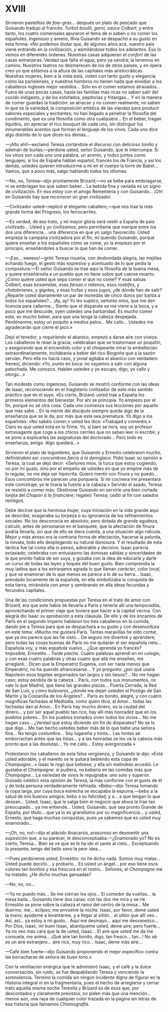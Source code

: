 # XVIII

Sirvieron pastelitos de *foie-gras*... después un plato de pescado que Guisando
tradujo al francés: *Turbot bouilli, garni, sauce Colbert*, y entre tanto, los
cuatro comensales apuraron el tema de si saben o no comer los españoles.
Ingenioso y ameno, Riva Guisando se despachó a su gusto en esta forma: «No
podemos dudar que, de algunos años acá, nuestro país viene entrando en la
civilización, y asimilándose todos los adelantos. Eso lo vemos en diferentes
órdenes. Nuestras casas adquieren el *confort* de las casas extranjeras. Verdad
que falta el agua, pero ya vendrá; la tenemos en camino. Nuestros teatros no
desmerecen de los de otros países; y en ópera creo yo que estamos a la altura
de las capitales más aristocráticas. Nuestras mujeres, bien a la vista está,
visten con tanto gusto y elegancia como las parisienses, y nuestros hombros no
tienen nada que envidiar a los caballeros ingleses mejor vestidos... Sólo en el
comer estamos atrasados... Fuera de unas pocas casas, hasta las familias más
ricas no saben salir del cocido indigesto, y de los estofados, pepitorias
y fritangas... Y en la manera de comer guardan la tradición: se atracan y no
comen realmente; no saben lo que es la variedad, la composición artística de
las viandas para producir sabores especiales y excitantes; no han llegado
a penetrar la filosofía del condimento, que es una filosofía como otra
cualquiera... En el beber, tragan líquidos, sin apreciar el rico *bouquet* de
cada uno, sin distinguir los innumerables acentos que forman el lenguaje de los
vinos. Cada uno dice algo distinto de lo que dicen los demás...

—¡Alto ahí!—exclamó Teresa cortándole el discurso con delicioso tonillo y
ademán de burlas;—perdone usted, señor Guisando, que le interrumpa. Si los
vinos son cada uno una palabra, un acento, y todos juntos como lenguajes; si
los de España hablan español, francés los de Francia, y así los demás, ustedes
quieren introducirme a mí en el cuerpo la torre de Babel... Vamos, que a poco
más, salgo hablando todos los idiomas.

—No, no, Teresa—dijo prontamente Brizard;—no se bebe para embriagarse, ni se
embriagan los que saben beber... La bebida fina y variada es un signo de
civilización. En eso estoy con el amigo Rementería y con Guisando...  ¡Oh! en
Guisando hay que reconocer un gran civilizador.

—Civilizador usted—replicó el elegante caballero,—que nos trae la más grande
forma del Progreso, los ferrocarriles.

—Es verdad; de eso trato, y mi mayor gloria será vestir a España de país
civilizado... Usted y yo civilizamos; pero permítame que marque entre los dos
una diferencia... una diferencia en que yo salgo favorecido. Usted empieza la
campaña civilizadora por el fin, mi querido Guisando, porque quiere enseñar
a los españoles cómo se come; yo la empiezo por el principio, enseñándoles
a buscar lo que han de comer.

—¡Eso... eeeeso!—gritó Teresa risueña, con desbordada alegría, las mejillas
echando fuego, el gesto más expresivo y acentuado de lo que pedía la
compostura.—El señor Guisando se trae aquí la filosofía de la buena mesa,
y quiere enseñársela a un pueblo que no tiene sobre qué caerse muerto. ¿Cómo
quiere usted que sepa comer el que no come? Y esas salsas Colbert, esas
*besamelas*, esas *farsas* o rellenos, esos *rosbifes*, y *chatobrianes*,
y gigotes, y esas trufas y esos jugos, ¿de dónde han de salir? ¿Reparte usted
diariamente un par de monedas de cinco duros por barba a todos los
españoles?... ¡Ay, ay! Yo les suplico, señores míos, que me den licencia para
callarme... Siento que el disparate se me viene a la boca, y a poco que me
descuide, oyen ustedes una barbaridad. Es mucho comer este, es mucho beber,
para que una tenga la cabeza despejada. Perdónenme; estoy un poquito a medios
pelos... Me callo... Ustedes me agradecerán que cierre el pico.»

Dejó el tenedor, y requiriendo el abanico, empezó a darse aire con viveza.  Los
caballeros le reían la gracia; celebraban que se trastornase un poquitín,
y asegurando que el encendido color y el chispeante mirar la embellecían
extraordinariamente, incitábanla a beber del rico *Borgoña* que a la sazón
servían. Pero ella no hacía caso, y jovial agitaba el abanico con verdadero
frenesí, diciendo: «Yo, punto en boca: no vayamos a salir con alguna patochada.
Me conozco. Hablen ustedes y yo escupo, digo, yo callo y otorgo...»

Tan modesto como ingenioso, Guisando se mostró conforme con las ideas de Isaac,
reconociendo en el magisterio civilizador de este más sentido práctico que en
el suyo. «Es cierto, Brizard: usted trae a España los primeros elementos del
bienestar. Por ahí se principia. Yo empiezo por el fin, porque no sé otra cosa.
Cada uno comienza sus lecciones por aquello que más sabe...  En la mente del
discípulo siempre queda algo de la enseñanza que se le da, por más que esta sea
prematura. Yo digo a los españoles: «No sabéis comer;» usted les dice:
«Trabajad y comeréis.» Claro es que usted está en lo firme. Yo, si bien se
mira, soy un profesor extravagante que coge a los chicos cerriles que no saben
leer ni escribir, y se pone a explicarles las asignaturas del doctorado... Pero
todo es enseñanza, amigo. Algo quedará...»

Sirvieron el plato de legumbres, que Guisando y Ernesto celebraron mucho,
definiéndolo así: *concombres farcis à la demiglace*. Pidió Isaac su opinión
a Teresa, la cual se dejó decir: «Señores míos, la turca que estoy cogiendo, no
por mi gusto, sino por el empeño de ustedes en que yo empine más de lo regular,
no me deja ser hipócrita. Quiero mentir con finura y no puedo... Esos
*concombros* me parecen una porquería. Si mi cocinera me presentara este
comistraje, yo le tiraría la fuente a la cabeza.» Servido el asado, Teresa se
resistió a comer más. Obstinose Guisando en servirle una bien cortada lonjita
del *Chapon à la financière*; regateó Teresa; cedió al fin con salados
remilgos.

Debe decirse que la hermosa mujer, cuya iniciación en la vida grande aquí se
describe, exageraba su torpeza o su ignorancia de los refinamientos sociales.
No los desconocía en absoluto; pero dotada de grande agudeza, calculó, antes de
personarse en el banquete, que la afectación de finura podría llevarla, sin que
de ello se diera cuenta, a una situación algo ridícula.  Mejor y más airoso era
la contraria forma de afectación, hacerse la palurda, la novata, todo ello
desplegando su natural donosura. Y el resultado de esta táctica fue tal como
ella lo pensó, admirable y decisivo. Isaac parecía extasiado; celebraba con
entusiasmo las donosas salidas y sinceridades de la que pronto había de ser
suya, y gozaba con la idea de educarla y darle un curso de todas las leyes
y toques del buen gusto. Bien comprendía la muy ladina que a los extranjeros
agrada lo que llaman *carácter*, *color local*, y que se enamoran de lo que
menos se parece a lo de su tierra... Isaac, prendado locamente de la española,
en ella simbolizaba la conquista de esta tierra, mirándola con amor y sembrando
en ella ideas fecundas y fecundos capitales.

Una de las condiciones propuestas por Teresa en el trato de amor con Brizard,
era que este había de llevarla a París y tenerla allí una temporadita,
aprovechando el primer viaje que tuviera que hacer a la capital vecina. Con
alegría dio Isaac su aprobación a esta cláusula. De ello y de los encantos de
París en el segundo Imperio hablaron los tres caballeros en la comida, dando
pie a Teresa para que se despachara a su gusto y con desenvoltura en este tema:
«Mucho me gustará París. Tantas maravillas he oído contar, que ya me parece que
las he visto... De seguro me divertiré y aprenderé; pero todas las cosas buenas
de París no me quitarán el ser española neta... Española voy, y más española
vuelvo... ¿Que aprenda yo francés? Imposible, Ernestito... *Tarde piache*.
Cuatro palabras aprendí en mi colegio, y con esas cuatro palabras y otras
cuatro que allá me enseñen, me arreglaré... Dicen que la Emperatriz Eugenia,
con ser nada menos que Emperatriz, no ha querido afrancesarse... Y yo pregunto:
¿por qué usará Napoleón esos bigotes engomados tan largos y tan tiesos?... No
me hagan caso; estoy perdida de la cabeza... París, con todos sus monumentos,
no vale lo que Madrid, que tiene las grandes plazas... Puerta Cerrada, la Red
de San Luis, y como *bulevares*, ¿dónde me dejan ustedes el Postigo de San
Martín y la Costanilla de los Ángeles?... París es bonito, alegre, y con cuatro
magníficas fachadas al Mediodía, como quien dice, al Amor... todas las fachadas
dan al Amor... En París hay mucho dinero, es la ciudad del dinero... y por ser
aquel pueblo tan rico, hay allí más honradez que en los pueblos pobres... En
los pueblos tronados viven todos los vicios... No me hagan caso... ¿Verdad que
estoy diciendo sin fin de disparates? No sé lo que digo... Me han hecho ustedes
beber más de lo que bebe una señora fina... No tengo costumbre... Soy lugareña
y tonta... Las tontas se emborrachan antes que las listas... y a las honradas
se les va la cabeza más pronto que a las disolutas... Yo me callo...  Estoy
avergonzada.»

Protestaron los caballeros de esta falsa vergüenza, y Guisando le dijo: «Está
usted adorable, y el mareíto se le quitará bebiendo esta copa de
*Champagne*...» Isaac le rogó que bebiese, y ella sin melindres accedió. Le
gustaba el *Champagne*: si pudiera, no bebería en las comidas más que
*Champagne*... La variedad de vinos le repugnaba: uno solo y superior.  Guisado
celebró esta opinión de Teresa, la más conforme con el gusto de él y de toda
persona verdaderamente refinada. «Bebo—dijo Teresa tomando la copa larga, por
cuya boca estrecha se escapaba la espuma,—bebo a la salud de mis buenos amigos;
bebo a su felicidad, y a... a que tengan lo que desean...  Usted, Isaac, que le
salga bien el negocio que ahora le trae tan preocupado...  ya me entiende...
Usted, Guisando, que sea pronto Grande de España, por título... que ya lo es
grandísimo por su magnificencia... y usted, Ernesto, que haga muchas
conquistas, pues ya sabemos que es usted muy enamorado...

—¡Oh, no, no!—dijo el plácido Anacarsis, presuroso en desmentir una suposición
que, a su parecer, le desconceptuaba.—¿Enamorado yo? No es cierto, Teresa...
Bien se ve que se le ha ido el santo al cielo... Exceptuando lo presente, tengo
del bello sexo la peor idea...

—Pues perdóneme usted, Ernestito: no he dicho nada. Somos muy malas...  Usted
puede decirlo... y probarlo... Es usted un ángel... por eso tiene esos colores
tan bonitos y esa frescura en el rostro... Señores, el *Champagne* me ha
matado. ¿He dicho muchas gansadas?

—No, no, no...

—Ya no puedo más... Se me cierran los ojos... El comedor da vueltas... la mesa
baila... Guisando tiene dos caras: con las dos me mira y se ríe.  Ernestito se
pone sobre la cabeza el ramo del centro de la mesa... Me duermo, me... eclipso;
me envuelve la noche. Isaac, por favor, deme usted la mano; ayúdeme
a levantarme, y a llegar al sillón... al sillón que allí veo... Así, así...  ya
estoy a mi gusto... Aquí me desmayo... aquí me desvanezco... Por Dios, Isaac,
mi buen Isaac, abaníqueme usted, deme aire; pero fuerte... Ya no veo más cara
que la de usted, Isaac... El aire que usted me da me consuela, me anima... ¡Qué
aire tan bonito, digo, tan fresco... tan...! No sé: es un aire extranjero...
aire rico, muy rico... Isaac, deme más aire...

—Café bien fuerte—dijo Guisando proponiendo el mejor específico contra las
borracheras de señora de buen tono.»

Con la ventilación enérgica que le administró Isaac, y el café y la dulce
conversación, sin ruido, se fue despabilando Teresa y venciendo la somnolencia.
Terminó la comida sin ningún incidente digno de figurar en la Historia integral
ni en la fragmentaria, pues el hecho de arreglarse y cerrar trato aquella misma
noche Teresita y Brizard es de esos que, por descontados y claramente
previstos, no piden más que una mención... menos aún, una raya de cualquier
color trazada en la página sin letras de esa historia que llamamos
*Chismografía*.
